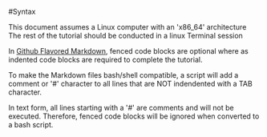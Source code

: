 #Syntax

This document assumes a Linux computer with an 'x86_64' architecture  
The rest of the tutorial should be conducted in a linux Terminal session  

In [Github Flavored Markdown](https://help.github.com/articles/github-flavored-markdown), fenced code blocks are optional where as indented code blocks are required to complete the tutorial.

To make the Markdown files bash/shell compatible, a script will add a comment or '#' character to all lines that are NOT indendented with a TAB character.

In text form, all lines starting with a '#' are comments and will not be executed.  Therefore, fenced code blocks will be ignored when converted to a bash script.




 